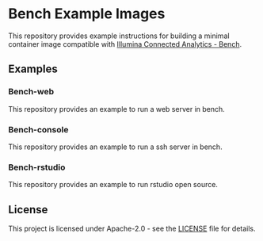 # Bench Example Images
This repository provides example instructions for building a minimal container image compatible with [Illumina Connected Analytics - Bench](https://developer.illumina.com/illumina-connected-analytics).

## Examples

### Bench-web

This repository provides an example to run a web server in bench.

### Bench-console

This repository provides an example to run a ssh server in bench.

### Bench-rstudio

This repository provides an example to run rstudio open source.

## License

This project is licensed under Apache-2.0 - see the [LICENSE](LICENSE) file for details.
